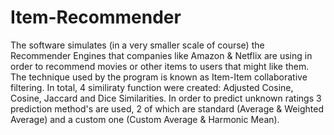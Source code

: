 # Item-Recommender

The software simulates (in a very smaller scale of course) the Recommender Engines that companies like Amazon & Netflix are using in order to recommend movies or other items to users that might like them. The technique used by the program is known as Item-Item collaborative filtering. In total, 4 similiraty function were created: Adjusted Cosine, Cosine, Jaccard and Dice Similarities. In order to predict unknown ratings 3 prediction method's are used, 2 of which are standard (Average & Weighted Average) and a custom one (Custom Average & Harmonic Mean). 
